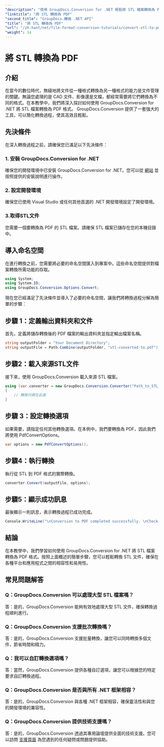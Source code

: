 ```yaml
---
"description": "使用 GroupDocs.Conversion for .NET 輕鬆將 STL 檔案轉換為 PDF 格式。簡化您的文件管理流程。"
"linktitle": "將 STL 轉換為 PDF"
"second_title": "GroupDocs.轉換 .NET API"
"title": "將 STL 轉換為 PDF"
"url": "/zh-hant/net/file-format-conversion-tutorials/convert-stl-to-pdf/"
"weight": 14
---
```


# 將 STL 轉換為 PDF

## 介紹
在當今的數位時代，無縫地將文件從一種格式轉換為另一種格式的能力是文件管理的關鍵。無論您處理的是 CAD 文件、影像還是文檔，都經常需要將它們轉換為不同的格式。在本教學中，我們將深入探討如何使用 GroupDocs.Conversion for .NET 將 STL 檔案轉換為 PDF 格式。 GroupDocs.Conversion 提供了一套強大的工具，可以簡化轉換過程，使其高效且輕鬆。
## 先決條件
在深入轉換過程之前，請確保您已滿足以下先決條件：
### 1. 安裝 GroupDocs.Conversion for .NET
確保您的開發環境中已安裝 GroupDocs.Conversion for .NET。您可以從 [網站](https://releases.groupdocs.com/conversion/net/) 並按照提供的安裝說明進行操作。
### 2. 設定開發環境
確保您已使用 Visual Studio 或任何其他首選的 .NET 開發環境設定了開發環境。
### 3.取得STL文件
您需要一個要轉換為 PDF 的 STL 檔案。請確保 STL 檔案已儲存在您的本機目錄中。

## 導入命名空間
在進行轉換之前，您需要將必要的命名空間匯入到專案中。這些命名空間提供對檔案轉換所需功能的存取。

```csharp
using System;
using System.IO;
using GroupDocs.Conversion.Options.Convert;
```

現在您已經滿足了先決條件並導入了必要的命名空間，讓我們將轉換過程分解為簡單的步驟：
## 步驟 1：定義輸出資料夾和文件
首先，定義將儲存轉換後的 PDF 檔案的輸出資料夾並指定輸出檔案名稱。
```csharp
string outputFolder = "Your Document Directory";
string outputFile = Path.Combine(outputFolder, "stl-converted-to.pdf");
```
## 步驟2：載入來源STL文件
接下來，使用 GroupDocs.Conversion 載入來源 STL 檔案。
```csharp
using (var converter = new GroupDocs.Conversion.Converter("Path_to_STL_File"))
{
    // 轉換代碼在此處
}
```
## 步驟 3：設定轉換選項
如果需要，請指定任何其他轉換選項。在本例中，我們要轉換為 PDF，因此我們將使用 PdfConvertOptions。
```csharp
var options = new PdfConvertOptions();
```
## 步驟4：執行轉換
執行從 STL 到 PDF 格式的實際轉換。
```csharp
converter.Convert(outputFile, options);
```
## 步驟5：顯示成功訊息
最後顯示一則訊息，表示轉換過程已成功完成。
```csharp
Console.WriteLine("\nConversion to PDF completed successfully. \nCheck output in {0}", outputFolder);
```

## 結論
在本教學中，我們學習如何使用 GroupDocs.Conversion for .NET 將 STL 檔案轉換為 PDF 格式。按照上面概述的簡單步驟，您可以輕鬆轉換 STL 文件，確保在各種平台和應用程式之間的相容性和易用性。
## 常見問題解答
### Q：GroupDocs.Conversion 可以處理大型 STL 檔案嗎？
答：是的，GroupDocs.Conversion 能夠有效地處理大型 STL 文件，確保轉換過程順利進行。
### Q：GroupDocs.Conversion 支援批次轉換嗎？
答：是的，GroupDocs.Conversion 支援批量轉換，讓您可以同時轉換多個文件，節省時間和精力。
### Q：我可以自訂轉換選項嗎？
答：當然，GroupDocs.Conversion 提供各種自訂選項，讓您可以根據您的特定要求自訂轉換過程。
### Q：GroupDocs.Conversion 是否與所有 .NET 框架相容？
答：是的，GroupDocs.Conversion 與各種 .NET 框架相容，確保靈活性和與您的開發環境的兼容性。
### Q：GroupDocs.Conversion 提供技術支援嗎？
答：是的，GroupDocs.Conversion 透過其專用論壇提供全面的技術支援。您可以訪問 [支援頁面](https://forum.groupdocs.com/c/conversion/11) 為您遇到的任何疑問或問題提供協助。